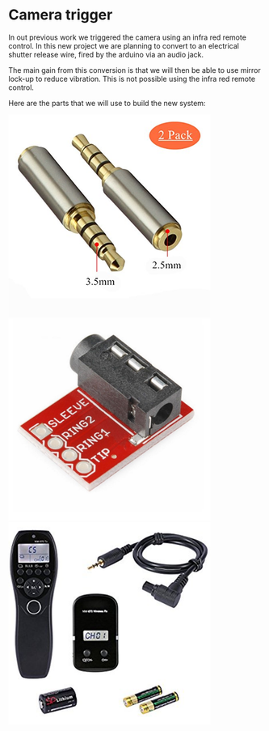 
# Camera trigger

In out previous work we triggered the camera using an infra red remote control. In this new project we are planning to convert to an electrical shutter release wire, fired by the arduino via an audio jack. 

The main gain from this conversion is that we will then be able to use mirror lock-up to reduce vibration. This is not possible using the infra red remote control. 

Here are the parts that we will use to build the new system:

<img src="images/2.5mmTo3.5mmAdapter.jpg" height="400" alt="image"/>

<img src="images/3.5mmToArduinoAdapter.jpg"  height="400"  alt="image"/>

<img src="images/AndoerYouProShutterRelease.jpg"  height="400" alt="image"/>
